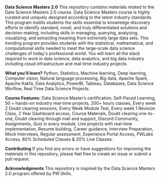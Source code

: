 **Data Science Masters 2.0**
This repository contains materials related to the Data Science Masters 2.0 course. Data Science Masters course is highly curated and uniquely designed according to the latest industry standards. This program instills students the skills essential to knowledge discovery efforts to identify standard, novel, and truly differentiated solutions and decision-making, including skills in managing, querying, analyzing, visualizing, and extracting meaning from extremely large data sets. This trending program provides students with the statistical, mathematical, and computational skills needed to meet the large-scale data science challenges of today's professional world. You will learn all the stack required to work in data science, data analytics, and big data industry including cloud infrastructure and real-time industry projects.

**What you'll learn?**
Python, Statistics, Machine learning, Deep learning, Computer vision, Natural language processing, Big data, Apache Spark, Apache Kakfa, Data Analytics, PowerBI, Tableau, Databases, Data Science Worflow, Real Time Data Science Projects.

**Course Features:**
Data Science Master’s certification, Self-Paced Learning, 50 + hands-on industry real-time projects, 200+ hours classes, Every week 2 Doubt clearing sessions, Every Week Module Test, Every week 1 Revision Class, 2 Year Dashboard access, Course Materials, Doubt clearing one-to-one, Doubt clearing through mail and support, Discord Community, Assignments, Quiz in every module, Live projects with real-time implementation, Resume building, Career guidance, Interview Preparation, Mock Interviews, Regular assessment, Experience Portal Access, PWLabs Access, 80% Scheduled Classes & 20% Live Classes.


**Contributing**
If you find any errors or have suggestions for improving the materials in this repository, please feel free to create an issue or submit a pull request.

**Acknowledgments**
This repository is inspired by the Data Science Masters 2.0 program offered by PW Skills.
